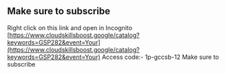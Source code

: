 ## Make sure to subscribe
Right click on this link and open in Incognito [https://www.cloudskillsboost.google/catalog?keywords=GSP282&event=Your](https://www.cloudskillsboost.google/catalog?keywords=GSP282&event=Your)
Access code:- 1p-gccsb-12
Make sure to subscribe
